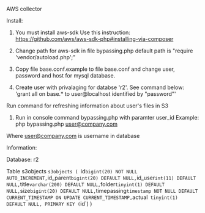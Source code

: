 AWS collector

Install:

1. You must install aws-sdk
   Use this instruction:
   https://github.com/aws/aws-sdk-php#installing-via-composer

2. Change path for aws-sdk in file bypassing.php
   default path is "require 'vendor/autoload.php';"

3. Copy file base.conf.example to file base.conf and change 
   user, password and host for mysql database.

4. Create user with privalaging for databse 'r2'. See command below:
   'grant all on base.* to user@localhost identified by "password"'

Run command for refreshing information about user's files in S3

1. Run in console command bypassing.php with paramter user_id
   Example:
 php bypassing.php user@company.com

Where  user@company.com is username in database
 



Information:

Database: r2

Table s3objects
`s3objects (
  `id` bigint(20) NOT NULL AUTO_INCREMENT,
  `id_parent` bigint(20) DEFAULT NULL,
  `id_user` int(11) DEFAULT NULL,
  `title` varchar(200) DEFAULT NULL,
  `folder` tinyint(1) DEFAULT NULL,
  `size` bigint(20) DEFAULT NULL,
  `timepassing` timestamp NOT NULL DEFAULT CURRENT_TIMESTAMP ON UPDATE CURRENT_TIMESTAMP,
  `actual` tinyint(1) DEFAULT NULL,
  PRIMARY KEY (`id`)
)
